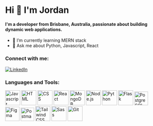 # Hi 👋 I'm Jordan

#### I'm a developer from Brisbane, Australia, passionate about building dynamic web applications. 

- 🌱  I’m currently learning MERN stack
- 💬  Ask me about Python, Javascript, React

### Connect with me:

[![LinkedIn](https://img.icons8.com/color/48/000000/linkedin.png)](https://www.linkedin.com/in/jordan-aston-164aab178/)

### Languages and Tools:

[<img src="https://img.icons8.com/color/48/000000/javascript.png" alt="Javascript" width="48" height="48">](https://www.javascript.com/)
[<img src="https://img.icons8.com/color/48/000000/html-5.png" alt="HTML" width="48" height="48">](https://www.w3.org/html/)
[<img src="https://img.icons8.com/color/48/000000/css3.png" alt="CSS" width="48" height="48">](https://www.w3.org/Style/CSS/Overview.en.html)
[<img src="https://img.icons8.com/color/48/000000/react-native.png" alt="React" width="48" height="48">](https://reactjs.org/)
[<img src="https://img.icons8.com/color/48/000000/mongodb.png" alt="MongoDB" width="48" height="48">](https://www.mongodb.com/)
[<img src="https://img.icons8.com/color/48/000000/nodejs.png" alt="Node.js" width="48" height="48">](https://nodejs.org/)
[<img src="https://img.icons8.com/color/48/000000/python.png" alt="Python" width="48" height="48">](https://www.python.org/)
[<img src="https://img.icons8.com/fluency/48/000000/flask.png" alt="Flask" width="48" height="48">](https://flask.palletsprojects.com/)
[<img src="https://user-images.githubusercontent.com/91400430/237030999-9ffdd7c1-e9d5-467a-95c3-240cece66d01.png" alt="PostgreSQL" width="44" height="44">](https://www.postgresql.org/)
[<img src="https://img.icons8.com/color/48/000000/figma.png" alt="Figma" width="46" height="46">](https://www.figma.com/)
[<img src="https://user-images.githubusercontent.com/91400430/237024769-6969e015-e068-4b17-85d0-ab7bbf7282d4.svg" alt="Postman" width="43" height="43">](https://www.postman.com/)
[<img src="https://img.icons8.com/color/48/000000/tailwindcss.png" alt="Tailwind CSS" width="48" height="48">](https://tailwindcss.com/)
[<img src="https://img.icons8.com/color/48/000000/sass.png" alt="Sass" width="48" height="48">](https://sass-lang.com/)
[<img src="https://img.icons8.com/color/48/000000/git.png" alt="Git" width="48" height="48">](https://git-scm.com/)



<!-- [<img src="https://img.icons8.com/color/48/000000/adobe-photoshop.png" alt="Photoshop" width="48" height="48">](https://www.adobe.com/products/photoshop.html) -->
<!-- [<img src="https://user-images.githubusercontent.com/91400430/237031016-c0ec1c59-7444-4e5a-862a-1e7e76ba4595.png" alt="Bootstrap" width="41" height="41">](https://getbootstrap.com/) -->














